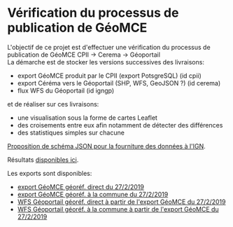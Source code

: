 # Vérification du processus de publication de GéoMCE

L'objectif de ce projet est d'effectuer une vérification du processus de publication de GéoMCE CPII -> Cerema -> Géoportail  
La démarche est de stocker les versions successives des livraisons:

  - export GéoMCE produit par le CPII (export PotsgreSQL) (id cpii)
  - export Céréma vers le Géoportail (SHP, WFS, GeoJSON ?) (id cerema)
  - flux WFS du Géoportail (id igngp)
  
et de réaliser sur ces livraisons:
  - une visualisation sous la forme de cartes Leaflet
  - des croisements entre eux afin notamment de détecter des différences
  - des statistiques simples sur chacune

[Proposition de schéma JSON pour la fourniture des données à l'IGN](https://benoitdavidfr.github.io/geomce/geomce.schema.json).

Résultats [disponibles ici](http://gexplor.fr/geomce).

Les exports sont disponibles:
  - [export GéoMCE géoréf. direct du 27/2/2019](https://benoitdavidfr.github.io/geomce/mcecpii20190227direct.geojson)
  - [export GéoMCE géoréf. à la commune du 27/2/2019](https://benoitdavidfr.github.io/geomce/mcecpii20190227commune.geojson)
  - [WFS Géoportail géoréf. direct à partir de l'export GéoMCE du 27/2/2019](https://benoitdavidfr.github.io/geomce/mceigngp20190227direct.geojson)
  - [WFS Géoportail géoréf. à la commune à partir de l'export GéoMCE du 27/2/2019](https://benoitdavidfr.github.io/geomce/mceigngp20190227commune.geojson)

